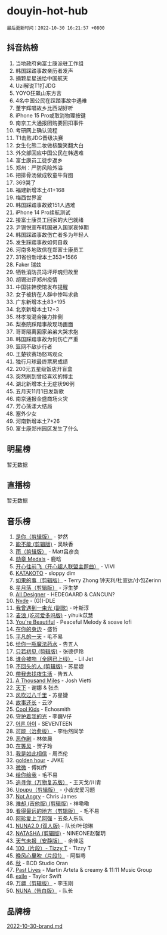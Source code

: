 # douyin-hot-hub

`最后更新时间：2022-10-30 16:21:57 +0800`

## 抖音热榜

1. 当地政府向富士康派驻工作组
1. 韩国踩踏事故亲历者发声
1. 摘颗星星送给中国航天
1. Uzi解说T1打JDG
1. YOYO狂飙山东方言
1. 4名中国公民在踩踏事故中遇难
1. 董宇辉唱故乡比西湖好听
1. iPhone 15 Pro或取消物理按键
1. 南京工大通报团购要回扣事件
1. 考研网上确认流程
1. T1击败JDG晋级决赛
1. 女生化熊二妆做核酸笑翻大白
1. 外交部回应中国公民在韩遇难
1. 富士康员工徒步返乡
1. 郑州：严防风险外溢
1. 把排骨汤做成牧童牛背图
1. 369哭了
1. 福建新增本土41+168
1. 梅西世界波
1. 韩国踩踏事故致151人遇难
1. iPhone 14 Pro续航测试
1. 接富士康员工回家的大巴就绪
1. 尹锡悦宣布韩国进入国家哀悼期
1. 韩国踩踏事故伤亡者多为年轻人
1. 发生踩踏事故如何自救
1. 河南多地致信在郑富士康员工
1. 31省份新增本土353+1566
1. Faker 瑞兹
1. 牺牲消防员冯坪坪魂归故里
1. 胡锡进评郑州疫情
1. 中国驻韩使馆发布提醒
1. 女子被挤在人群中惨叫求救
1. 广东新增本土83+195
1. 北京新增本土12+3
1. 林孝埈混合接力摔倒
1. 梨泰院踩踏事故现场画面
1. 哥哥隔离回家弟弟大哭求抱
1. 韩国踩踏事故为何伤亡严重
1. 篮网不敌步行者
1. 王楚钦赛场怒骂观众
1. 独行月球最终票房成绩
1. 200元五星级饭店开盲盒
1. 突然刷到曾经喜欢的博主
1. 湖北新增本土无症状96例
1. 五月天11月1日发新歌
1. 南京通报金盛商场火灾
1. 芳心荡漾大结局
1. 塞外少女
1. 河南新增本土7+26
1. 富士康郑州园区发生了什么

## 明星榜

暂无数据

## 直播榜

暂无数据

## 音乐榜

1. [是你（剪辑版）](https://sf3-cdn-tos.douyinstatic.com/obj/tos-cn-ve-2774/46019dae783c4c969944217fe1cfafc4) - 梦然
1. [能不能 (剪辑版)](https://sf3-cdn-tos.douyinstatic.com/obj/tos-cn-ve-2774/fc4a6c45b4a34277ba4088e1d7fdff98) - 吴映香
1. [雨（剪辑版）](https://sf3-cdn-tos.douyinstatic.com/obj/tos-cn-ve-2774/1daf425e3c6d4bd5941a2a6b42e227cb) - Matt吕彦良
1. [勋章 Medals](https://sf6-cdn-tos.douyinstatic.com/obj/tos-cn-ve-2774/9b76f8a05eae433fb25f6e9524ee156d) - 鹿晗
1. [开心往前飞（开心超人联盟主题曲）](https://sf3-cdn-tos.douyinstatic.com/obj/tos-cn-ve-2774/9d8fb7c82cf1421fb93a9fe925275e0a) - VIVI
1. [KATAKOTO](https://sf3-cdn-tos.douyinstatic.com/obj/tos-cn-ve-2774/c2b2f5a0d95349eb9c9e0d7bef00bc9d) - sloppy dim
1. [如果的事（剪辑版）](https://sf3-cdn-tos.douyinstatic.com/obj/tos-cn-ve-2774/324a764a5a68407e99e6ead9f5a22e3d) - Terry Zhong 钟天利/杜宣达/小包Zerinn
1. [星月落（剪辑版）](https://sf3-cdn-tos.douyinstatic.com/obj/tos-cn-ve-2774/64f6a265eb564060b6567ad99582aaca) - 浮生梦
1. [All Designer](https://sf6-cdn-tos.douyinstatic.com/obj/tos-cn-ve-2774/d57ee52535cf48e58f2988ea5455424c) - HEDEGAARD & CANCUN?
1. [Nxde](https://sf3-cdn-tos.douyinstatic.com/obj/tos-cn-ve-2774/oIX3f18tZUgCZQQbRlIOGAnjZy3eDBR6BgZmqV) - (G)I-DLE
1. [我曾遇到一束光 (副歌)]() - 叶斯淳
1. [麦浪 (吃可爱多吗版)](https://sf3-cdn-tos.douyinstatic.com/obj/tos-cn-ve-2774/fb2bf2aaa2854aaa8ec0fcfabbee4bd8) - yihuik苡慧
1. [You're Beautiful](https://sf6-cdn-tos.douyinstatic.com/obj/tos-cn-ve-2774/95be745d658f43fe9be3642ce0d729a2) - Peaceful Melody & soave lofi
1. [在你的身边](https://sf3-cdn-tos.douyinstatic.com/obj/tos-cn-ve-2774/9dce2ee6c9f84c17a6d68458730d7ae8) - 盛哲
1. [平凡的一天]() - 毛不易
1. [给你一瓶魔法药水](https://sf6-cdn-tos.douyinstatic.com/obj/tos-cn-ve-2774/7feb593ee8de4da69c1370c49d58b610) - 告五人
1. [只若初见 (剪辑版)]() - 张德伊玲
1. [谁会被吻（全网已上线）](https://sf6-cdn-tos.douyinstatic.com/obj/tos-cn-ve-2774/b4aa7945c88d491584f57caea87b054c) - Lil Jet
1. [不回头的人 (剪辑版)]() - 苏星婕
1. [帶我去找夜生活]() - 告五人
1. [A Thousand Miles]() - Josh Vietti
1. [天下]() - 谢娜 & 张杰
1. [风吹过八千里](https://sf6-cdn-tos.douyinstatic.com/obj/tos-cn-ve-2774/a1a6ff5c96de4f13890fedc3fd6d4c76) - 苏星婕
1. [故事还长]() - 云汐
1. [Cool Kids](https://sf6-cdn-tos.douyinstatic.com/obj/tos-cn-ve-2774/bb53961b549943f2b97f436a450f92d3) - Echosmith
1. [守护着我的光](https://sf6-cdn-tos.douyinstatic.com/obj/tos-cn-ve-2774/ed20fb3dda19418492eb676bfe287e15) - 李巍V仔
1. [어른 아이](https://sf3-cdn-tos.douyinstatic.com/obj/tos-cn-ve-2774/b46a0146aad64d38857966fc80128d7e) - SEVENTEEN
1. [可能（治愈版）]() - 李怡然同学
1. [恶作剧]() - 林依晨
1. [在等风]() - 贺子玲
1. [我是如此相信]() - 周杰伦
1. [golden hour]() - JVKE
1. [微微](https://sf6-cdn-tos.douyinstatic.com/obj/tos-cn-ve-2774/fa3e3d2d6e9142b7a6d9275f686307cf) - 傅如乔
1. [给你给我]() - 毛不易
1. [追寻你（万物复苏版）](https://sf6-cdn-tos.douyinstatic.com/obj/tos-cn-ve-2774/cfb22ccf85784f2f83bcefe9ad675822) - 王天戈/川青
1. [Upupu（剪辑版）](https://sf3-cdn-tos.douyinstatic.com/obj/tos-cn-ve-2774/f05adf8a32ec4a9290c3215caa938174) - 小皮皮爱习题
1. [Not Angry](https://sf6-cdn-tos.douyinstatic.com/obj/tos-cn-ve-2774/651f30a826dc43cbb6becf6b048f9541) - Chris James
1. [难却 (吉他版) (剪辑版)](https://sf6-cdn-tos.douyinstatic.com/obj/tos-cn-ve-2774/28b5f782f9944ca399e9078a30c9697a) - 祥嘞嘞
1. [看得最远的地方（剪辑版）](https://sf3-cdn-tos.douyinstatic.com/obj/tos-cn-ve-2774/7e3cdc91401846d0a5a08ac34c7105ad) - 毛不易
1. [阿珍爱上了阿强]() - 五条人乐队
1. [NUNA2.0 (双人版)](https://sf3-cdn-tos.douyinstatic.com/obj/tos-cn-ve-2774/bb6083b682a343c29cd19acc67fac1e4) - 队长/叶琼琳
1. [NATASHA (剪辑版)](https://sf6-cdn-tos.douyinstatic.com/obj/tos-cn-ve-2774/00020502707449e8a2e22cdc400511ab) - NINEONE赵馨玥
1. [天气未报（安静版）]() - 余佳运
1. [100（片段）- Tizzy T](https://sf3-cdn-tos.douyinstatic.com/obj/tos-cn-ve-2774/497c57a463ec438fb1bd780d7cdd581f) - Tizzy T
1. [晚风心里吹（片段1）](https://sf3-cdn-tos.douyinstatic.com/obj/tos-cn-ve-2774/504672ab830c472fa6a5870195b458a9) - 阿梨粤
1. [秋](https://sf6-cdn-tos.douyinstatic.com/obj/tos-cn-ve-2774/da45cfce5f7e42d79fb0090ab36523f4) - BCD Studio Oran
1. [Past Lives](https://sf3-cdn-tos.douyinstatic.com/obj/tos-cn-ve-2774/e75cfe0f1fa54d25951fc9e1411226aa) - Martin Arteta & creamy & 11:11 Music Group
1. [exile](https://sf3-cdn-tos.douyinstatic.com/obj/tos-cn-ve-2774/77ec4f6b0999429186ada733032d8a0b) - Taylor Swift
1. [万疆（剪辑版）](https://sf6-cdn-tos.douyinstatic.com/obj/tos-cn-ve-2774/59f5b22062174b639df7640423f84460) - 李玉刚
1. [NUNA（告白版）](https://sf6-cdn-tos.douyinstatic.com/obj/tos-cn-ve-2774/a65828cbd8ce41a78a430a58b49f4feb) - 队长

## 品牌榜

[2022-10-30-brand.md](2022-10-30-brand.md)
